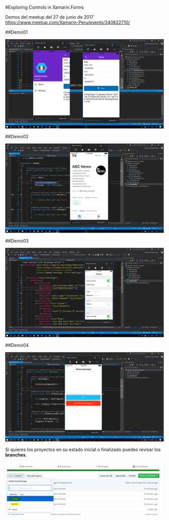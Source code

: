#Exploring Controls in Xamarin.Forms

Demos del meetup del 27 de junio de 2017 https://www.meetup.com/Xamarin-Peru/events/240822710/ 

##Demo01

![](Demo01.png)

##Demo02

![](Demo02.png)

##Demo03

![](Demo03.png)

##Demo04

![](Demo04.png)

Si quieres los proyectos en su estado inicial o finalizado puedes revisar los **branches**.

![](Branches.png)
